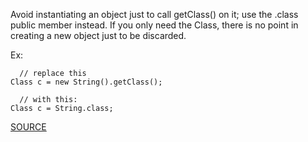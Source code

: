Avoid instantiating an object just to call getClass() on it; use the .class public member instead.
If you only need the Class, there is no point in creating a new object just to be discarded.

Ex:

      // replace this
    Class c = new String().getClass();

      // with this:
    Class c = String.class;

[SOURCE](http://pmd.sourceforge.net/pmd-5.3.2/pmd-java/rules/java/design.html#InstantiationToGetClass)
